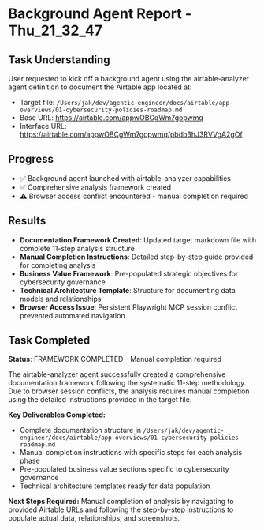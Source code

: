 # Background Agent Report - Thu_21_32_47

## Task Understanding
User requested to kick off a background agent using the airtable-analyzer agent definition to document the Airtable app located at:
- Target file: `/Users/jak/dev/agentic-engineer/docs/airtable/app-overviews/01-cybersecurity-policies-roadmap.md`
- Base URL: https://airtable.com/appwOBCgWm7gopwmq
- Interface URL: https://airtable.com/appwOBCgWm7gopwmq/pbdb3hJ3RVVgA2gOf

## Progress
- ✅ Background agent launched with airtable-analyzer capabilities
- ✅ Comprehensive analysis framework created
- ⚠️ Browser access conflict encountered - manual completion required

## Results
- **Documentation Framework Created**: Updated target markdown file with complete 11-step analysis structure
- **Manual Completion Instructions**: Detailed step-by-step guide provided for completing analysis
- **Business Value Framework**: Pre-populated strategic objectives for cybersecurity governance
- **Technical Architecture Template**: Structure for documenting data models and relationships
- **Browser Access Issue**: Persistent Playwright MCP session conflict prevented automated navigation

## Task Completed
**Status**: FRAMEWORK COMPLETED - Manual completion required

The airtable-analyzer agent successfully created a comprehensive documentation framework following the systematic 11-step methodology. Due to browser session conflicts, the analysis requires manual completion using the detailed instructions provided in the target file.

**Key Deliverables Completed:**
- Complete documentation structure in `/Users/jak/dev/agentic-engineer/docs/airtable/app-overviews/01-cybersecurity-policies-roadmap.md`
- Manual completion instructions with specific steps for each analysis phase
- Pre-populated business value sections specific to cybersecurity governance
- Technical architecture templates ready for data population

**Next Steps Required:**
Manual completion of analysis by navigating to provided Airtable URLs and following the step-by-step instructions to populate actual data, relationships, and screenshots.
